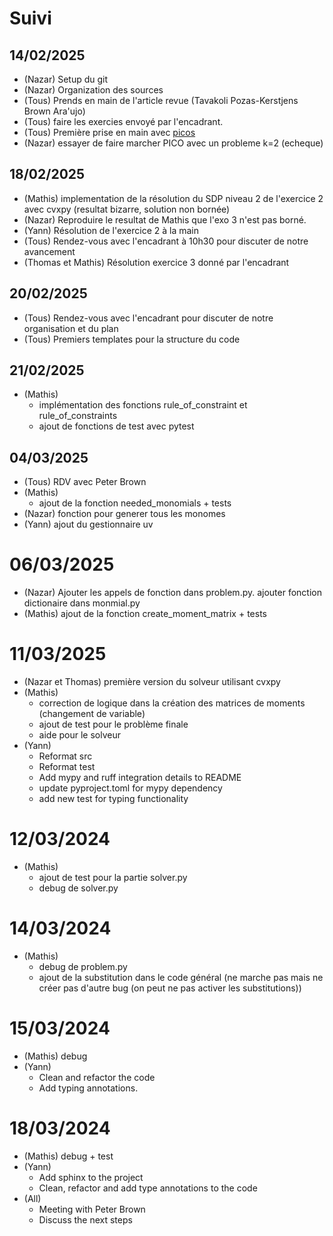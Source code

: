 # Suivi

## 14/02/2025

- (Nazar) Setup du git 
- (Nazar) Organization des sources
- (Tous) Prends en main de l'article revue (Tavakoli Pozas-Kerstjens Brown Ara\'ujo)
- (Tous) faire les exercies envoyé par l'encadrant.
- (Tous) Première prise en main avec [picos](https://picos-api.gitlab.io/picos/)
- (Nazar) essayer de faire marcher PICO avec un probleme k=2 (echeque)

## 18/02/2025

- (Mathis) implementation de la résolution du SDP niveau 2 de l'exercice 2 avec cvxpy (resultat bizarre, solution non bornée)
- (Nazar) Reproduire le resultat de Mathis que l'exo 3 n'est pas borné.
- (Yann) Résolution de l'exercice 2 à la main
- (Tous) Rendez-vous avec l'encadrant à 10h30 pour discuter de notre avancement
- (Thomas et Mathis) Résolution exercice 3 donné par l'encadrant

## 20/02/2025

- (Tous) Rendez-vous avec l'encadrant pour discuter de notre organisation et du plan
- (Tous) Premiers templates pour la structure du code

## 21/02/2025

- (Mathis) 
  * implémentation des fonctions rule_of_constraint et rule_of_constraints
  * ajout de fonctions de test avec pytest

## 04/03/2025

- (Tous) RDV avec Peter Brown 
- (Mathis) 
  * ajout de la fonction needed_monomials + tests
- (Nazar) fonction pour generer tous les monomes   
- (Yann) ajout du gestionnaire uv

# 06/03/2025

- (Nazar) Ajouter les appels de fonction dans problem.py. ajouter fonction dictionaire dans monmial.py
- (Mathis) ajout de la fonction create_moment_matrix + tests

# 11/03/2025

- (Nazar et Thomas) première version du solveur utilisant cvxpy
- (Mathis) 
  * correction de logique dans la création des matrices de moments (changement de variable)
  * ajout de test pour le problème finale 
  * aide pour le solveur
- (Yann) 
  * Reformat src
  * Reformat test
  * Add mypy and ruff integration details to README
  * update pyproject.toml for mypy dependency
  * add new test for typing functionality

# 12/03/2024

- (Mathis) 
  * ajout de test pour la partie solver.py
  * debug de solver.py

# 14/03/2024

- (Mathis)
  * debug de problem.py
  * ajout de la substitution dans le code général (ne marche pas mais ne créer pas d'autre bug (on peut ne pas activer les substitutions))

# 15/03/2024

- (Mathis) debug
- (Yann) 
  * Clean and refactor the code
  * Add typing annotations.

# 18/03/2024 

- (Mathis) debug + test
- (Yann)
  * Add sphinx to the project
  * Clean, refactor and add type annotations to the code
- (All) 
  * Meeting with Peter Brown
  * Discuss the next steps